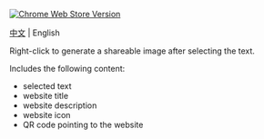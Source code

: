 [![Chrome Web Store Version](https://img.shields.io/chrome-web-store/v/adoclpododfhnldnloflmcgpgjigciil)](https://chromewebstore.google.com/detail/text-camera/adoclpododfhnldnloflmcgpgjigciil)

[中文](./README-zh_CN.md) | English

Right-click to generate a shareable image after selecting the text.

Includes the following content:
* selected text
* website title
* website description
* website icon
* QR code pointing to the website